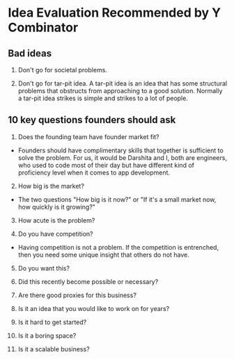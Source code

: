 # Idea Evaluation Recommended by Y Combinator

## Bad ideas

1. Don't go for societal problems.

2. Don't go for tar-pit idea. A tar-pit idea is an idea that has some structural problems that obstructs from approaching to a good solution. Normally a tar-pit idea strikes is simple and strikes to a lot of people.

## 10 key questions founders should ask

1. Does the founding team have founder market fit?

-   Founders should have complimentary skills that together is sufficient to solve the problem. For us, it would be Darshita and I, both are engineers, who used to code most of their day but have different kind of proficiency level when it comes to app development.

2. How big is the market?

-   The two questions "How big is it now?" or "If it's a small market now, how quickly is it growing?"

3. How acute is the problem?

4. Do you have competition?

-   Having competition is not a problem. If the competition is entrenched, then you need some unique insight that others do not have.

5. Do you want this?

6. Did this recently become possible or necessary?

7. Are there good proxies for this business?

8. Is it an idea that you would like to work on for years?

9. Is it hard to get started?

10. Is it a boring space?

11. Is it a scalable business?
